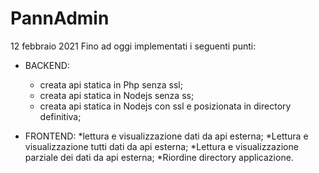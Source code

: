 # PannAdmin
12 febbraio 2021
Fino ad oggi implementati i seguenti punti:
- BACKEND: 
     * creata api statica in Php senza ssl;
     * creata api statica in Nodejs senza ss;
     * creata api statica in Nodejs con ssl e posizionata in directory definitiva;
  
- FRONTEND: 
    *lettura e visualizzazione dati da api esterna;
    *Lettura e visualizzazione tutti dati da api esterna;
    *Lettura e visualizzazione parziale dei dati da api esterna;
    *Riordine directory applicazione.
